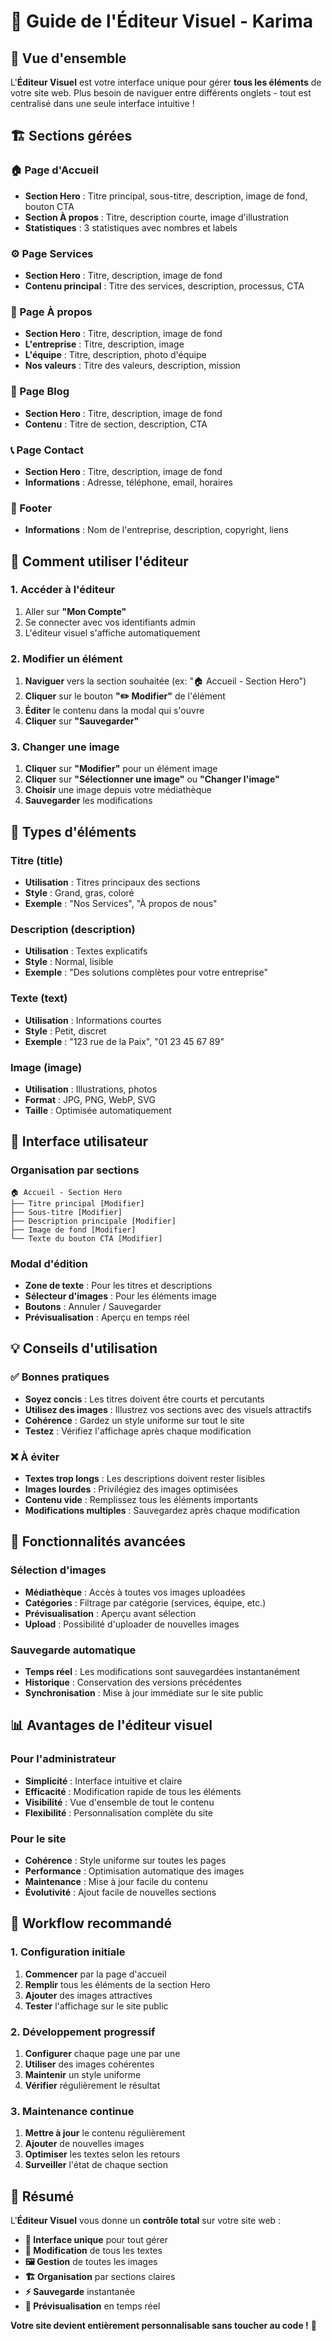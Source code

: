 # 🎨 Guide de l'Éditeur Visuel - Karima

## 🎯 Vue d'ensemble

L'**Éditeur Visuel** est votre interface unique pour gérer **tous les éléments** de votre site web. Plus besoin de naviguer entre différents onglets - tout est centralisé dans une seule interface intuitive !

## 🏗️ Sections gérées

### **🏠 Page d'Accueil**
- **Section Hero** : Titre principal, sous-titre, description, image de fond, bouton CTA
- **Section À propos** : Titre, description courte, image d'illustration
- **Statistiques** : 3 statistiques avec nombres et labels

### **⚙️ Page Services**
- **Section Hero** : Titre, description, image de fond
- **Contenu principal** : Titre des services, description, processus, CTA

### **👥 Page À propos**
- **Section Hero** : Titre, description, image de fond
- **L'entreprise** : Titre, description, image
- **L'équipe** : Titre, description, photo d'équipe
- **Nos valeurs** : Titre des valeurs, description, mission

### **📝 Page Blog**
- **Section Hero** : Titre, description, image de fond
- **Contenu** : Titre de section, description, CTA

### **📞 Page Contact**
- **Section Hero** : Titre, description, image de fond
- **Informations** : Adresse, téléphone, email, horaires

### **🦶 Footer**
- **Informations** : Nom de l'entreprise, description, copyright, liens

## 🚀 Comment utiliser l'éditeur

### **1. Accéder à l'éditeur**
1. Aller sur **"Mon Compte"**
2. Se connecter avec vos identifiants admin
3. L'éditeur visuel s'affiche automatiquement

### **2. Modifier un élément**
1. **Naviguer** vers la section souhaitée (ex: "🏠 Accueil - Section Hero")
2. **Cliquer** sur le bouton **"✏️ Modifier"** de l'élément
3. **Éditer** le contenu dans la modal qui s'ouvre
4. **Cliquer** sur **"Sauvegarder"**

### **3. Changer une image**
1. **Cliquer** sur **"Modifier"** pour un élément image
2. **Cliquer** sur **"Sélectionner une image"** ou **"Changer l'image"**
3. **Choisir** une image depuis votre médiathèque
4. **Sauvegarder** les modifications

## 📝 Types d'éléments

### **Titre (title)**
- **Utilisation** : Titres principaux des sections
- **Style** : Grand, gras, coloré
- **Exemple** : "Nos Services", "À propos de nous"

### **Description (description)**
- **Utilisation** : Textes explicatifs
- **Style** : Normal, lisible
- **Exemple** : "Des solutions complètes pour votre entreprise"

### **Texte (text)**
- **Utilisation** : Informations courtes
- **Style** : Petit, discret
- **Exemple** : "123 rue de la Paix", "01 23 45 67 89"

### **Image (image)**
- **Utilisation** : Illustrations, photos
- **Format** : JPG, PNG, WebP, SVG
- **Taille** : Optimisée automatiquement

## 🎨 Interface utilisateur

### **Organisation par sections**
```
🏠 Accueil - Section Hero
├── Titre principal [Modifier]
├── Sous-titre [Modifier]
├── Description principale [Modifier]
├── Image de fond [Modifier]
└── Texte du bouton CTA [Modifier]
```

### **Modal d'édition**
- **Zone de texte** : Pour les titres et descriptions
- **Sélecteur d'images** : Pour les éléments image
- **Boutons** : Annuler / Sauvegarder
- **Prévisualisation** : Aperçu en temps réel

## 💡 Conseils d'utilisation

### **✅ Bonnes pratiques**
- **Soyez concis** : Les titres doivent être courts et percutants
- **Utilisez des images** : Illustrez vos sections avec des visuels attractifs
- **Cohérence** : Gardez un style uniforme sur tout le site
- **Testez** : Vérifiez l'affichage après chaque modification

### **❌ À éviter**
- **Textes trop longs** : Les descriptions doivent rester lisibles
- **Images lourdes** : Privilégiez des images optimisées
- **Contenu vide** : Remplissez tous les éléments importants
- **Modifications multiples** : Sauvegardez après chaque modification

## 🔧 Fonctionnalités avancées

### **Sélection d'images**
- **Médiathèque** : Accès à toutes vos images uploadées
- **Catégories** : Filtrage par catégorie (services, équipe, etc.)
- **Prévisualisation** : Aperçu avant sélection
- **Upload** : Possibilité d'uploader de nouvelles images

### **Sauvegarde automatique**
- **Temps réel** : Les modifications sont sauvegardées instantanément
- **Historique** : Conservation des versions précédentes
- **Synchronisation** : Mise à jour immédiate sur le site public

## 📊 Avantages de l'éditeur visuel

### **Pour l'administrateur**
- **Simplicité** : Interface intuitive et claire
- **Efficacité** : Modification rapide de tous les éléments
- **Visibilité** : Vue d'ensemble de tout le contenu
- **Flexibilité** : Personnalisation complète du site

### **Pour le site**
- **Cohérence** : Style uniforme sur toutes les pages
- **Performance** : Optimisation automatique des images
- **Maintenance** : Mise à jour facile du contenu
- **Évolutivité** : Ajout facile de nouvelles sections

## 🚀 Workflow recommandé

### **1. Configuration initiale**
1. **Commencer** par la page d'accueil
2. **Remplir** tous les éléments de la section Hero
3. **Ajouter** des images attractives
4. **Tester** l'affichage sur le site public

### **2. Développement progressif**
1. **Configurer** chaque page une par une
2. **Utiliser** des images cohérentes
3. **Maintenir** un style uniforme
4. **Vérifier** régulièrement le résultat

### **3. Maintenance continue**
1. **Mettre à jour** le contenu régulièrement
2. **Ajouter** de nouvelles images
3. **Optimiser** les textes selon les retours
4. **Surveiller** l'état de chaque section

## 🎯 Résumé

L'**Éditeur Visuel** vous donne un **contrôle total** sur votre site web :

- **🎨 Interface unique** pour tout gérer
- **📝 Modification** de tous les textes
- **🖼️ Gestion** de toutes les images
- **🏗️ Organisation** par sections claires
- **⚡ Sauvegarde** instantanée
- **👀 Prévisualisation** en temps réel

**Votre site devient entièrement personnalisable sans toucher au code !** 🚀
